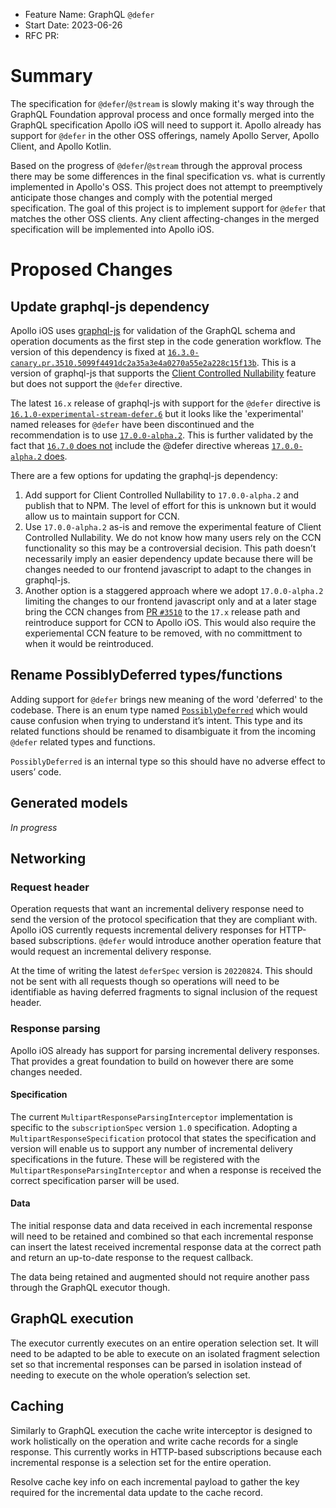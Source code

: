 * Feature Name: GraphQL `@defer`
* Start Date: 2023-06-26
* RFC PR:

# Summary

The specification for `@defer`/`@stream` is slowly making it's way through the GraphQL Foundation approval process and once formally merged into the GraphQL specification Apollo iOS will need to support it. Apollo already has support for `@defer` in the other OSS offerings, namely Apollo Server, Apollo Client, and Apollo Kotlin.

Based on the progress of `@defer`/`@stream` through the approval process there may be some differences in the final specification vs. what is currently implemented in Apollo's OSS. This project does not attempt to preemptively anticipate those changes and comply with the potential merged specification. The goal of this project is to implement support for `@defer` that matches the other OSS clients. Any client affecting-changes in the merged specification will be implemented into Apollo iOS.

# Proposed Changes

## Update graphql-js dependency

Apollo iOS uses [graphql-js](https://github.com/graphql/graphql-js) for validation of the GraphQL schema and operation documents as the first step in the code generation workflow. The version of this dependency is fixed at [`16.3.0-canary.pr.3510.5099f4491dc2a35a3e4a0270a55e2a228c15f13b`](https://www.npmjs.com/package/graphql/v/16.3.0-canary.pr.3510.5099f4491dc2a35a3e4a0270a55e2a228c15f13b?activeTab=versions). This is a version of graphql-js that supports the [Client Controlled Nullability](https://github.com/graphql/graphql-wg/blob/main/rfcs/ClientControlledNullability.md) feature but does not support the `@defer` directive.

The latest `16.x` release of graphql-js with support for the `@defer` directive is [`16.1.0-experimental-stream-defer.6`](https://www.npmjs.com/package/graphql/v/16.1.0-experimental-stream-defer.6) but it looks like the 'experimental' named releases for `@defer` have been discontinued and the recommendation is to use [`17.0.0-alpha.2`](https://www.npmjs.com/package/graphql/v/17.0.0-alpha.2). This is further validated by the fact that [`16.7.0` does not](https://github.com/graphql/graphql-js/blob/v16.7.0/src/type/directives.ts#L167) include the @defer directive whereas [`17.0.0-alpha.2` does](https://github.com/graphql/graphql-js/blob/v17.0.0-alpha.2/src/type/directives.ts#L159).

There are a few options for updating the graphql-js dependency:
1. Add support for Client Controlled Nullability to `17.0.0-alpha.2` and publish that to NPM. The level of effort for this is unknown but it would allow us to maintain support for CCN.
2. Use `17.0.0-alpha.2` as-is and remove the experimental feature of Client Controlled Nullability. We do not know how many users rely on the CCN functionality so this may be a controversial decision. This path doesn’t necessarily imply an easier dependency update because there will be changes needed to our frontend javascript to adapt to the changes in graphql-js.
3. Another option is a staggered approach where we adopt `17.0.0-alpha.2` limiting the changes to our frontend javascript only and at a later stage bring the CCN changes from [PR `#3510`](https://github.com/graphql/graphql-js/pull/3510) to the `17.x` release path and reintroduce support for CCN to Apollo iOS. This would also require the experiemental CCN feature to be removed, with no committment to when it would be reintroduced.

## Rename PossiblyDeferred types/functions

Adding support for `@defer` brings new meaning of the word 'deferred' to the codebase. There is an enum type named [`PossiblyDeferred`](https://github.com/apollographql/apollo-ios/blob/main/Sources/Apollo/PossiblyDeferred.swift#L47) which would cause confusion when trying to understand it’s intent. This type and its related functions should be renamed to disambiguate it from the incoming `@defer` related types and functions.

`PossiblyDeferred` is an internal type so this should have no adverse effect to users’ code.

## Generated models

_In progress_

## Networking 

### Request header

Operation requests that want an incremental delivery response need to send the version of the protocol specification that they are compliant with. Apollo iOS currently requests incremental delivery responses for HTTP-based subscriptions. `@defer` would introduce another operation feature that would request an incremental delivery response.

At the time of writing the latest `deferSpec` version is `20220824`. This should not be sent with all requests though so operations will need to be identifiable as having deferred fragments to signal inclusion of the request header.

### Response parsing

Apollo iOS already has support for parsing incremental delivery responses. That provides a great foundation to build on however there are some changes needed.

#### Specification

The current `MultipartResponseParsingInterceptor` implementation is specific to the `subscriptionSpec` version `1.0` specification. Adopting a `MultipartResponseSpecification` protocol that states the specification and version will enable us to support any number of incremental delivery specifications in the future. These will be registered with the `MultipartResponseParsingInterceptor` and when a response is received the correct specification parser will be used.

#### Data

The initial response data and data received in each incremental response will need to be retained and combined so that each incremental response can insert the latest received incremental response data at the correct path and return an up-to-date response to the request callback.

The data being retained and augmented should not require another pass through the GraphQL executor though.

## GraphQL execution

The executor currently executes on an entire operation selection set. It will need to be adapted to be able to execute on an isolated fragment selection set so that incremental responses can be parsed in isolation instead of needing to execute on the whole operation’s selection set.

## Caching

Similarly to GraphQL execution the cache write interceptor is designed to work holistically on the operation and write cache records for a single response. This currently works in HTTP-based subscriptions because each incremental response is a selection set for the entire operation.

Resolve cache key info on each incremental payload to gather the key required for the incremental data update to the cache record.
